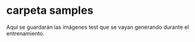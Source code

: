 # carpeta samples
Aquí se guardarán las imágenes test que se vayan generando durante el entrenamiento.